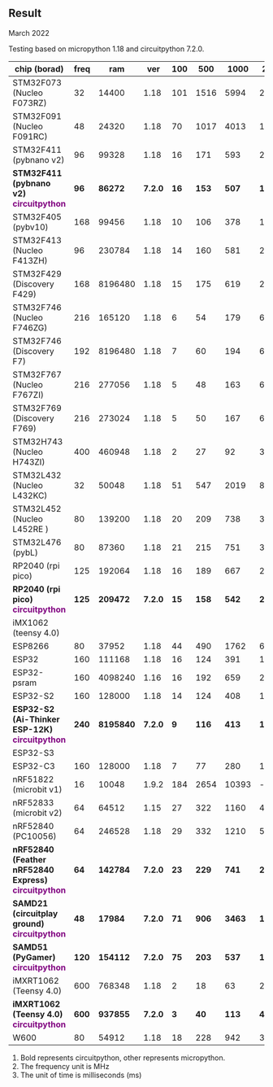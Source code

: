 ## Result  
March 2022  

Testing based on micropython 1.18 and circuitpython 7.2.0.

| chip (borad) | freq | ram | ver | 100 | 500 | 1000 | 2000 | 5000 | 10000 | 100000 |
| --- | --- | --- | --- | --- | --- | --- | --- | --- | --- | --- |
| STM32F073 (Nucleo F073RZ) | 32  | 14400 | 1.18 | 101 | 1516 | 5994 | 24577 | -   | -   | -   |
| STM32F091 (Nucleo F091RC) | 48  | 24320 | 1.18 | 70  | 1017 | 4013 | 15308 | -   | -   | -   |
| STM32F411 (pybnano v2) | 96  | 99328 | 1.18 | 16  | 171 | 593 | 2574 | 16494 | 58518 | -   |
| **STM32F411 (pybnano v2)**<br>**<span style="color: purple;">circuitpython</span>** | **96** | **86272** | **7.2.0** | **16** | **153** | **507** | **1836** | **16711** | **71279** | **-** |
| STM32F405 (pybv10) | 168 | 99456 | 1.18 | 10  | 106 | 378 | 1674 | 10481 | 36866 | -   |
| STM32F413 (Nucleo F413ZH) | 96  | 230784 | 1.18 | 14  | 160 | 581 | 2308 | 17872 | 65296 | -   |
| STM32F429 (Discovery F429) | 168 | 8196480 | 1.18 | 15  | 175 | 619 | 2306 | 14501 | 59068 | 13200142 |
| STM32F746 (Nucleo F746ZG) | 216 | 165120 | 1.18 | 6   | 54  | 179 | 683 | 4577 | 16512 | -   |
| STM32F746 (Discovery F7) | 192 | 8196480 | 1.18 | 7   | 60  | 194 | 694 | 4344 | 17971 | 3581969 |
| STM32F767 (Nucleo F767ZI) | 216 | 277056 | 1.18 | 5   | 48  | 163 | 622 | 4673 | 17073 | -   |
| STM32F769 (Discovery F769) | 216 | 273024 | 1.18 | 5   | 50  | 167 | 634 | 4776 | 17729 | -   |
| STM32H743 (Nucleo H743ZI) | 400 | 460948 | 1.18 | 2   | 27  | 92  | 342 | 2435 | 105098 | 947708 |
| STM32L432 (Nucleo L432KC) | 32  | 50048 | 1.18 | 51  | 547 | 2019 | 8494 | 45673 | 175622 | -   |
| STM32L452 (Nucleo L452RE ) | 80  | 139200 | 1.18 | 20  | 209 | 738 | 3093 | 21270 | 73707 | -   |
| STM32L476 (pybL) | 80  | 87360 | 1.18 | 21  | 215 | 751 | 3487 | 20213 | 71496 | -   |
| RP2040 (rpi pico) | 125 | 192064 | 1.18 | 16  | 189 | 667 | 2727 | 21231 | 74879 | -   |
| **RP2040 (rpi pico)**<br>**<span style="color: purple;">circuitpython</span>** | **125** | **209472** | **7.2.0** | **15** | **158** | **542** | **2015** | **13260** | **71893** | **-** |
| iMX1062 (teensy 4.0) |     |     |     |     |     |     |     |     |     |     |
| ESP8266 | 80  | 37952 | 1.18 | 44  | 490 | 1762 | 6432 | 37556 | -   | -   |
| ESP32 | 160 | 111168 | 1.18 | 16  | 124 | 391 | 1654 | 10637 | 35934 | -   |
| ESP32-psram | 160 | 4098240 | 1.16 | 16  | 192 | 659 | 2427 | 15108 | 68429 | 14658189 |
| ESP32-S2 | 160 | 128000 | 1.18 | 14  | 124 | 408 | 1699 | 12257 | 40578 | -   |
| **ESP32-S2 (Ai-Thinker ESP-12K)**<br>**<span style="color: purple;">circuitpython</span>** | **240** | **8195840** | **7.2.0** | **9** | **116** | **413** | **1565** | **9702** | **43930** | **22026100** |
| ESP32-S3 |     |     |     |     |     |     |     |     |     |     |
| ESP32-C3 | 160 | 128000 | 1.18 | 7   | 77  | 280 | 1332 | 8838 | 31028 | -   |
| nRF51822 (microbit v1) | 16  | 10048 | 1.9.2 | 184 | 2654 | 10393 | -   | -   | -   | -   |
| nRF52833 (microbit v2) | 64  | 64512 | 1.15 | 27  | 322 | 1160 | 4971 | 30269 | 113355 | -   |
| nRF52840 (PC10056) | 64  | 246528 | 1.18 | 29  | 332 | 1210 | 5397 | 44434 | 168053 | -   |
| **nRF52840 (Feather nRF52840 Express)**<br>**<span style="color: purple;">circuitpython</span>** | **64** | **142784** | **7.2.0** | **23** | **229** | **741** | **2645** | **18209** | **84670** | **-** |
| **SAMD21 (circuitplay ground)**<br>**<span style="color: purple;">circuitpython</span>** | **48** | **17984** | **7.2.0** | **71** | **906** | **3463** | **16974** | **-** | **-** | **-** |
| **SAMD51 (PyGamer)**<br>**<span style="color: purple;">circuitpython</span>** | **120** | **154112** | **7.2.0** | **75** | **203** | **537** | **1787** | **11396** | **52945** | **-** |
| iMXRT1062 (Teensy 4.0) | 600 | 768348 | 1.18 | 2   | 18  | 63  | 236 | 1668 | 7923 | 706754 |
| **iMXRT1062 (Teensy 4.0)**<br>**<span style="color: purple;">circuitpython</span>** | **600** | **937855** | **7.2.0** | **3** | **40** | **113** | **400** | **2500** | **15823** | **1913130** |
| W600 | 80  | 54912 | 1.18 | 18  | 228 | 942 | 3896 | 21174 | 82824 | -   |


1. Bold represents circuitpython, other represents micropython.
2. The frequency unit is MHz
3. The unit of time is milliseconds (ms)
